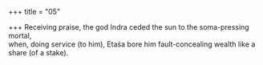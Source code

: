 +++
title = "05"

+++
Receiving praise, the god Indra ceded the sun to the soma-pressing  mortal,  
when, doing service (to him), Etaśa bore him fault-concealing wealth like  a share (of a stake).  